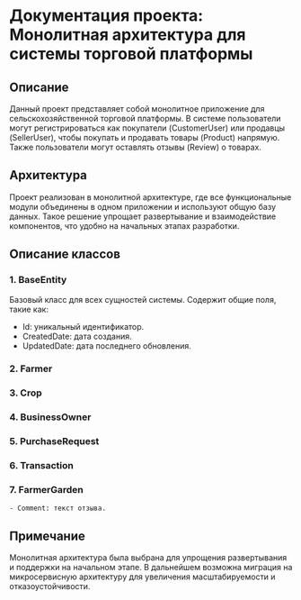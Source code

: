 ﻿# Документация проекта: Монолитная архитектура для системы торговой платформы

## Описание
Данный проект представляет собой монолитное приложение для сельскохозяйственной торговой платформы. В системе пользователи могут регистрироваться как покупатели (CustomerUser) или продавцы (SellerUser), чтобы покупать и продавать товары (Product) напрямую. Также пользователи могут оставлять отзывы (Review) о товарах.

## Архитектура
Проект реализован в монолитной архитектуре, где все функциональные модули объединены в одном приложении и используют общую базу данных. Такое решение упрощает развертывание и взаимодействие компонентов, что удобно на начальных этапах разработки.

## Описание классов

### 1. BaseEntity
Базовый класс для всех сущностей системы. Содержит общие поля, такие как:
- Id: уникальный идентификатор.
- CreatedDate: дата создания.
- UpdatedDate: дата последнего обновления.

### 2. Farmer

### 3. Crop

### 4. BusinessOwner

### 5. PurchaseRequest

### 6. Transaction

### 7. FarmerGarden


    - Comment: текст отзыва.

## Примечание
Монолитная архитектура была выбрана для упрощения развертывания и поддержки на начальном этапе. В дальнейшем возможна миграция на микросервисную архитектуру для увеличения масштабируемости и отказоустойчивости.